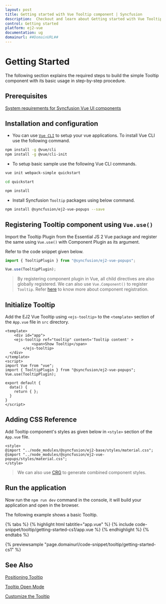 ```yaml
---
layout: post
title: Getting started with Vue Tooltip component | Syncfusion
description:  Checkout and learn about Getting started with Vue Tooltip component of Syncfusion Essential JS 2 and more details.
control: Getting started 
platform: ej2-vue
documentation: ug
domainurl: ##DomainURL##
---
```


# Getting Started

The following section explains the required steps to build the simple Tooltip component with its basic usage in step-by-step procedure.

## Prerequisites

[System requirements for Syncfusion Vue UI components](https://ej2.syncfusion.com/vue/documentation/system-requirements/)

## Installation and configuration

* You can use [`Vue CLI`](https://github.com/vuejs/vue-cli) to setup your vue applications. To install Vue CLI use the following command.

```bash
npm install -g @vue/cli
npm install -g @vue/cli-init
```

* To setup basic  sample use the following Vue CLI commands.

```bash
vue init webpack-simple quickstart

cd quickstart

npm install

```

* Install Syncfusion `Tooltip` packages using below command.

```bash
npm install @syncfusion/ej2-vue-popups --save
```

## Registering Tooltip component using `Vue.use()`

Import the Tooltip Plugin from the Essential JS 2 Vue package and register the same using `Vue.use()` with Component Plugin as its argument.

Refer to the code snippet given below.

```ts
import { TooltipPlugin } from "@syncfusion/ej2-vue-popups";

Vue.use(TooltipPlugin);
```

> By registering component plugin in Vue, all child directives are also globally registered. We can also use `Vue.Component()` to register `Tooltip`. Refer [here](https://ej2.syncfusion.com/vue/documentation/getting-started/vue-cli/#registering-vue-component) to know more about component registration.

## Initialize Tooltip

Add the EJ2 Vue Tooltip using `<ejs-tooltip>` to the `<template>` section of the `App.vue` file in `src` directory.

```
<template>
    <div id="app">
    <ejs-tooltip ref="tooltip" content='Tooltip content' >
            <span>Show Tooltip</span>
        </ejs-tooltip>
  </div>
</template>
<script>
import Vue from "vue";
import { TooltipPlugin } from "@syncfusion/ej2-vue-popups";
Vue.use(TooltipPlugin);

export default {
  data() {
    return { };
  }
}
</script>
```

## Adding CSS Reference

Add Tooltip component's styles as given below in `<style>` section of the `App.vue` file.

```
<style>
@import "../node_modules/@syncfusion/ej2-base/styles/material.css";
@import "../node_modules/@syncfusion/ej2-vue-popups/styles/material.css";
</style>
```

> We can also use [CRG](https://crg.syncfusion.com/) to generate combined component styles.

## Run the application

Now run the `npm run dev` command in the console, it will build your application and open in the browser.

The following example shows a basic Tooltip.

{% tabs %}
{% highlight html tabtitle="app.vue" %}
{% include code-snippet/tooltip/getting-started-cs1/app.vue %}
{% endhighlight %}
{% endtabs %}
        
{% previewsample "page.domainurl/code-snippet/tooltip/getting-started-cs1" %}

## See Also

[Positioning Tooltip](./position)

[Tooltip Open Mode](./open-mode)

[Customize the Tooltip](./customization)
